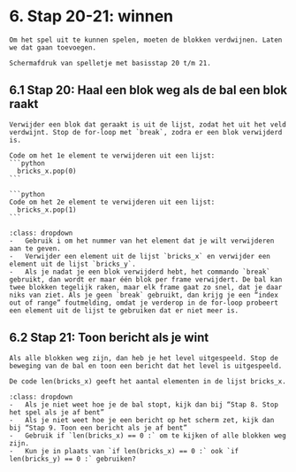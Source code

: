 # 6. Stap 20-21: winnen
```{pull-quote}
Om het spel uit te kunnen spelen, moeten de blokken verdwijnen. Laten we dat gaan toevoegen.
```

```{figure} scherm6.png
Schermafdruk van spelletje met basisstap 20 t/m 21.
```

## 6.1 Stap 20: Haal een blok weg als de bal een blok raakt

````{note} Opdracht
Verwijder een blok dat geraakt is uit de lijst, zodat het uit het veld verdwijnt. Stop de for-loop met `break`, zodra er een blok verwijderd is. 
````

````{attention} Toelichting
Code om het 1e element te verwijderen uit een lijst:
```python
  bricks_x.pop(0)
```

```python
Code om het 2e element te verwijderen uit een lijst:
  bricks_x.pop(1)
```
````

````{hint} Tips
:class: dropdown
-	Gebruik i om het nummer van het element dat je wilt verwijderen aan te geven.
-	Verwijder een element uit de lijst `bricks_x` en verwijder een element uit de lijst `bricks_y`. 
-	Als je nadat je een blok verwijderd hebt, het commando `break` gebruikt, dan wordt er maar één blok per frame verwijdert. De bal kan twee blokken tegelijk raken, maar elk frame gaat zo snel, dat je daar niks van ziet. Als je geen `break` gebruikt, dan krijg je een “index out of range” foutmelding, omdat je verderop in de for-loop probeert een element uit de lijst te gebruiken dat er niet meer is.
````

## 6.2 Stap 21: Toon bericht als je wint

````{note} Opdracht
Als alle blokken weg zijn, dan heb je het level uitgespeeld. Stop de beweging van de bal en toon een bericht dat het level is uitgespeeld.
````

````{attention} Toelichting
De code len(bricks_x) geeft het aantal elementen in de lijst bricks_x. 
````

````{hint} Tips
:class: dropdown
-	Als je niet weet hoe je de bal stopt, kijk dan bij “Stap 8. Stop het spel als je af bent”
-	Als je niet weet hoe je een bericht op het scherm zet, kijk dan bij “Stap 9. Toon een bericht als je af bent”
-	Gebruik if `len(bricks_x) == 0 :` om te kijken of alle blokken weg zijn. 
-	Kun je in plaats van `if len(bricks_x) == 0 :` ook `if len(bricks_y) == 0 :` gebruiken?
````
